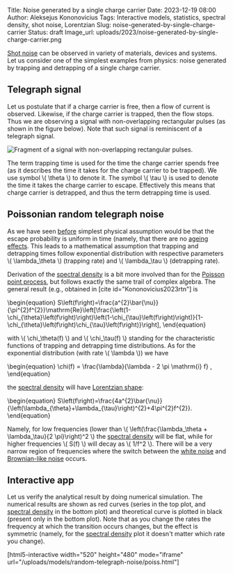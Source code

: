 Title: Noise generated by a single charge carrier
Date: 2023-12-19 08:00
Author: Aleksejus Kononovicius
Tags: Interactive models, statistics, spectral density, shot noise, Lorentzian
Slug: noise-generated-by-single-charge-carrier
Status: draft
Image_url: uploads/2023/noise-generated-by-single-charge-carrier.png

[Shot noise](/tag/shot-noise/) can be observed in variety of materials,
devices and systems. Let us consider one of the simplest examples from
physics: noise generated by trapping and detrapping of a single charge
carrier.
<!--more-->

## Telegraph signal

Let us postulate that if a charge carrier is free, then a flow of current is
observed. Likewise, if the charge carrier is trapped, then the flow stops.
Thus we are observing a signal with non-overlapping rectangular pulses (as
shown in the figure below). Note that such signal is reminiscent of a
telegraph signal.

![Fragment of a signal with non-overlapping rectangular
pulses.]({static}/uploads/2023/noise-generated-by-single-charge-carrier.png
"Fragment of a signal with non-overlapping rectangular pulses.")

The term trapping time is used for the time the charge carrier spends free
(as it describes the time it takes for the charge carrier to be trapped). We
use symbol \\\( \theta \\\) to denote it. The symbol \\\( \tau \\\) is used
to denote the time it takes the charge carrier to escape. Effectively this
means that charge carrier is detrapped, and thus the term detrapping time is
used.

## Poissonian random telegraph noise

As we have seen [before](/tag/point-process/) simplest physical assumption
would be that the escape probability is uniform in time (namely, that there
are no [ageing effects](/tag/ageing-effects/). This leads to a mathematical
assumption that trapping and detrapping times follow exponential
distribution with respective parameters \\\( \lambda\_\theta \\\) (trapping
rate) and \\\( \lambda\_\tau \\\) (detrapping rate).

Derivation of the [spectral density](/tag/spectral-density/) is a bit more
involved than for the [Poisson point
process]({filename}/articles/2023/poisson-process-psd.md), but follows
exactly the same trail of complex algebra. The general result (e.g.,
obtained in [cite id="Kononovicius2023rtn"] is

\begin{equation}
S\left(f\right)=\frac{a^{2}\bar{\nu}}{\pi^{2}f^{2}}\mathrm{Re}\left[\frac{\left(1-\chi\_{\theta}\left(f\right)\right)\left(1-\chi\_{\tau}\left(f\right)\right)}{1-\chi\_{\theta}\left(f\right)\chi\_{\tau}\left(f\right)}\right],
\end{equation}

with \\\( \chi\_\theta(f) \\\) and \\\( \chi\_\tau(f) \\\) standing for the
characteristic functions of trapping and detrapping time distributions. As
for the exponential distribution (with rate \\\( \lambda \\\)) we have

\begin{equation}
\chi(f) = \frac{\lambda}{\lambda - 2 \pi \mathrm{i} f} ,
\end{equation}

the [spectral density](/tag/spectral-density/) will have [Lorentzian
shape](/tag/lorentzian/):

\begin{equation}
S\left(f\right)=\frac{4a^{2}\bar{\nu}}{\left(\lambda\_{\theta}+\lambda\_{\tau}\right)^{2}+4\pi^{2}f^{2}}.
\end{equation}

Namely, for low frequencies (lower than \\\( \left(\frac{\lambda\_\theta +
\lambda\_\tau}{2 \pi}\right)^2 \\\) the [spectral
density](/tag/spectral-density) will be flat, while for higher frequencies
\\\( S(f) \\\) will decay as \\\( 1/f^2 \\\). There will be a very narrow
region of frequencies where the switch between the [white
noise](/tag/white-noise/) and [Brownian-like noise](/tag/Brownian-motion)
occurs.

## Interactive app

Let us verify the analytical result by doing numerical simulation. The
numerical results are shown as red curves (series in the top plot, and
[spectral density](/tag/spectral-density/) in the bottom plot) and
theoretical curve is plotted in black (present only in the bottom plot).
Note that as you change the rates the frequency at which the transition
occurs changes, but the effect is symmetric (namely, for the [spectral
density](/tag/spectral-density/) plot it doesn't matter which rate you
change).

[html5-interactive width="520" height="480" mode="iframe"
url="/uploads/models/random-telegraph-noise/poiss.html"]

